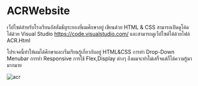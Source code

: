 # ACRWebsite
เว็ปไซต์สำหรับโรงเรียนอัสสัมชัญระยองที่ผมศึกษาอยู่ เขียนด้วย HTML &amp; CSS
สามารถเปิดดูโค้ดได้ด้วย Visual Studio
https://code.visualstudio.com/
และสามารถดูเว็ปไซต์ได้ด้วยไฟล์ ACR.Html

โปรเจคนี้ทำให้ผมได้ศึกษาและเริ่มเรียนรู้เกี่ยวกับอยู่ HTML&CSS การทำ Drop-Down Menubar การทำ Responsive การใช้ Flex,Display ต่างๆ
ถึงผมจะทำไม่เสร็จแต่ก็ได้ความรู้มามากมาย

![acr](https://github.com/armmya/Links/assets/93005440/c1b71477-73a2-4add-bb05-6e653a972db0)

